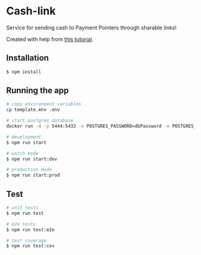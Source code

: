 # Cash-link

Service for sending cash to Payment Pointers through sharable links!

Created with help from [this tutorial](https://medium.com/swlh/create-an-api-rest-with-nestjs-1954723e8234).

## Installation

```bash
$ npm install
```

## Running the app

```bash
# copy environment variables
cp template.env .env

# start postgres database
docker run -d -p 5444:5432 -e POSTGRES_PASSWORD=dbPassword -e POSTGRES_DB=cashlink postgres

# development
$ npm run start

# watch mode
$ npm run start:dev

# production mode
$ npm run start:prod
```

## Test

```bash
# unit tests
$ npm run test

# e2e tests
$ npm run test:e2e

# test coverage
$ npm run test:cov
```
